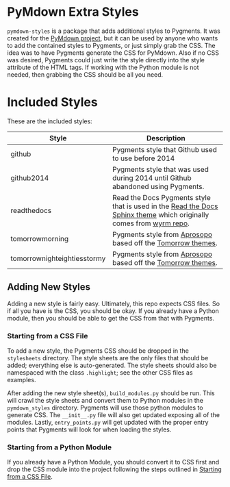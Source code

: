 # PyMdown Extra Styles
`pymdown-styles` is a package that adds additional styles to Pygments.  It was created for the [PyMdown project](https://github.com/facelessuser/PyMdown), but it can be used by anyone who wants to add the contained styles to Pygments, or just simply grab the CSS.  The idea was to have Pygments generate the CSS for PyMdown.  Also if no CSS was desired, Pygments could just write the style directly into the style attribute of the HTML tags.  If working with the Python module is not needed, then grabbing the CSS should be all you need.

# Included Styles
These are the included styles:

| Style | Description |
|-------|-------------|
| github | Pygments style that Github used to use before 2014 |
| github2014 | Pygments style that was used during 2014 until Github abandoned using Pygments. |
| readthedocs | Read the Docs Pygments style that is used in the [Read the Docs Sphinx theme](https://github.com/snide/sphinx_rtd_theme) which originally comes from [wyrm repo](https://github.com/snide/wyrm). |
| tomorrowmorning | Pygments style from [Aprosopo](https://github.com/facelessuser/Aprosopo) based off the [Tomorrow themes](https://github.com/chriskempson/tomorrow-theme). |
| tomorrownighteightiesstormy | Pygments style from [Aprosopo](https://github.com/facelessuser/Aprosopo) based off the [Tomorrow themes](https://github.com/chriskempson/tomorrow-theme). |

## Adding New Styles
Adding a new style is fairly easy.  Ultimately, this repo expects CSS files.  So if all you have is the CSS, you should be okay.  If you already have a Python module, then you should be able to get the CSS from that with Pygments.

### Starting from a CSS File
To add a new style, the Pygments CSS should be dropped in the `stylesheets` directory.  The style sheets are the only files that should be added; everything else is auto-generated.  The style sheets should also be namespaced with the class `.highlight`; see the other CSS files as examples.

After adding the new style sheet(s), `build_modules.py` should be run.  This will crawl the style sheets and convert them to Python modules in the `pymdown_styles` directory.  Pygments will use those python modules to generate CSS.  The `__init__.py` file will also get updated exposing all of the modules.  Lastly, `entry_points.py` will get updated with the proper entry points that Pygments will look for when loading the styles.

### Starting from a Python Module
If you already have a Python Module, you should convert it to CSS first and drop the CSS module into the project following the steps outlined in [Starting from a CSS File](#staring-from-a-css-file).
